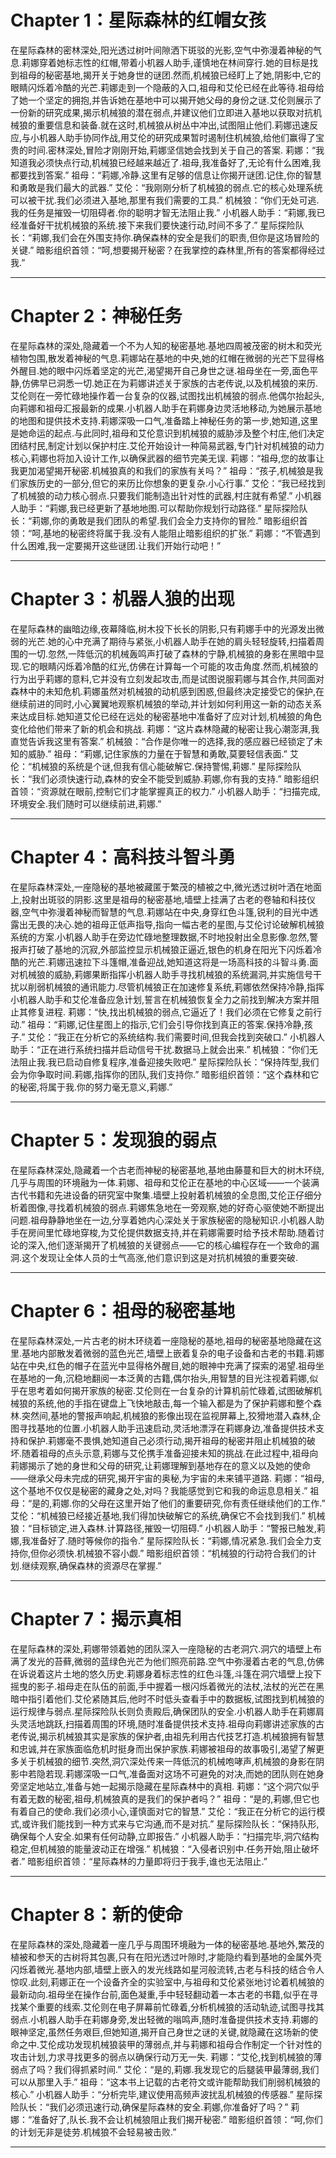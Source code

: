 # Chapter 1：星际森林的红帽女孩

在星际森林的密林深处,阳光透过树叶间隙洒下斑驳的光影,空气中弥漫着神秘的气息.莉娜穿着她标志性的红帽,带着小机器人助手,谨慎地在林间穿行.她的目标是找到祖母的秘密基地,揭开关于她身世的谜团.然而,机械狼已经盯上了她,阴影中,它的眼睛闪烁着冷酷的光芒.莉娜走到一个隐蔽的入口,祖母和艾伦已经在此等待.祖母给了她一个坚定的拥抱,并告诉她在基地中可以揭开她父母的身份之谜.艾伦则展示了一份新的研究成果,揭示机械狼的潜在弱点,并建议他们立即进入基地以获取对抗机械狼的重要信息和装备.就在这时,机械狼从树丛中冲出,试图阻止他们.莉娜迅速反应,与小机器人助手协同作战,用艾伦的研究成果暂时遏制住机械狼,给他们赢得了宝贵的时间.密林深处,冒险才刚刚开始,莉娜坚信她会找到关于自己的答案.
莉娜：“我知道我必须快点行动,机械狼已经越来越近了.祖母,我准备好了,无论有什么困难,我都要找到答案.”
祖母：“莉娜,冷静.这里有足够的信息让你揭开谜团.记住,你的智慧和勇敢是我们最大的武器.”
艾伦：“我刚刚分析了机械狼的弱点.它的核心处理系统可以被干扰.我们必须进入基地,那里有我们需要的工具.”
机械狼：“你们无处可逃.我的任务是摧毁一切阻碍者.你的聪明才智无法阻止我.”
小机器人助手：“莉娜,我已经准备好干扰机械狼的系统.接下来我们要快速行动,时间不多了.”
星际探险队长：“莉娜,我们会在外围支持你.确保森林的安全是我们的职责,但你是这场冒险的关键.”
暗影组织首领：“呵,想要揭开秘密？在我掌控的森林里,所有的答案都得经过我.”

----------------------------------------

# Chapter 2：神秘任务

在星际森林的深处,隐藏着一个不为人知的秘密基地.基地四周被茂密的树木和荧光植物包围,散发着神秘的气息.莉娜站在基地的中央,她的红帽在微弱的光芒下显得格外醒目.她的眼中闪烁着坚定的光芒,渴望揭开自己身世之谜.祖母坐在一旁,面色平静,仿佛早已洞悉一切.她正在为莉娜讲述关于家族的古老传说,以及机械狼的来历.艾伦则在一旁忙碌地操作着一台复杂的仪器,试图找出机械狼的弱点.他偶尔抬起头,向莉娜和祖母汇报最新的成果.小机器人助手在莉娜身边灵活地移动,为她展示基地的地图和提供技术支持.莉娜深吸一口气,准备踏上神秘任务的第一步,她知道,这里是她命运的起点.与此同时,祖母和艾伦意识到机械狼的威胁涉及整个村庄,他们决定团结村民,制定计划以保护村庄.艾伦开始设计一种简易武器,专门针对机械狼的动力核心,莉娜也将加入设计工作,以确保武器的细节完美无误.
莉娜：“祖母,您的故事让我更加渴望揭开秘密.机械狼真的和我们的家族有关吗？”
祖母：“孩子,机械狼是我们家族历史的一部分,但它的来历比你想象的更复杂.小心行事.”
艾伦：“我已经找到了机械狼的动力核心弱点.只要我们能制造出针对性的武器,村庄就有希望.”
小机器人助手：“莉娜,我已经更新了基地地图.可以帮助你规划行动路径.”
星际探险队长：“莉娜,你的勇敢是我们团队的希望.我们会全力支持你的冒险.”
暗影组织首领：“呵,基地的秘密终将属于我.没有人能阻止暗影组织的扩张.”
莉娜：“不管遇到什么困难,我一定要揭开这些谜团.让我们开始行动吧！”

----------------------------------------

# Chapter 3：机器人狼的出现

在星际森林的幽暗边缘,夜幕降临,树木投下长长的阴影,只有莉娜手中的光源发出微弱的光芒.她的心中充满了期待与紧张,小机器人助手在她的肩头轻轻旋转,扫描着周围的一切.忽然,一阵低沉的机械轰鸣声打破了森林的宁静,机械狼的身影在黑暗中显现.它的眼睛闪烁着冷酷的红光,仿佛在计算每一个可能的攻击角度.然而,机械狼的行为出乎莉娜的意料,它并没有立刻发起攻击,而是试图说服莉娜与其合作,共同面对森林中的未知危机.莉娜虽然对机械狼的动机感到困惑,但最终决定接受它的保护,在继续前进的同时,小心翼翼地观察机械狼的举动,并计划如何利用这一新的动态关系来达成目标.她知道艾伦已经在远处的秘密基地中准备好了应对计划,机械狼的角色变化给他们带来了新的机会和挑战.
莉娜：“这片森林隐藏的秘密让我心潮澎湃,我直觉告诉我这里有答案.”
机械狼：“合作是你唯一的选择,我的感应器已经锁定了未知的威胁.”
祖母：“莉娜,记住家族的力量在于智慧和勇敢,莫要轻信表面.”
艾伦：“机械狼的系统是个谜,但我有信心能破解它.保持警惕,莉娜.”
星际探险队长：“我们必须快速行动,森林的安全不能受到威胁.莉娜,你有我的支持.”
暗影组织首领：“资源就在眼前,控制它们才能掌握真正的权力.”
小机器人助手：“扫描完成,环境安全.我们随时可以继续前进,莉娜.”

----------------------------------------

# Chapter 4：高科技斗智斗勇

在星际森林深处,一座隐秘的基地被藏匿于繁茂的植被之中,微光透过树叶洒在地面上,投射出斑驳的阴影.这里是祖母的秘密基地,墙壁上挂满了古老的卷轴和科技仪器,空气中弥漫着神秘而智慧的气息.莉娜站在中央,身穿红色斗篷,锐利的目光中透露出无畏的决心.她的祖母正低声指导,指向一幅古老的星图,与艾伦讨论破解机械狼系统的方案.小机器人助手在旁边忙碌地整理数据,不时地投射出全息影像.忽然,警报声打破了基地的沉寂,外部监控显示机械狼正逼近,银色的机身在阳光下闪烁着冷酷的光芒.莉娜迅速拉下斗篷帽,准备迎战,她知道这将是一场高科技的斗智斗勇.面对机械狼的威胁,莉娜果断指挥小机器人助手寻找机械狼的系统漏洞,并实施信号干扰以削弱机械狼的通讯能力.尽管机械狼正在加速修复系统,莉娜依然保持冷静,指挥小机器人助手和艾伦准备应急计划,誓言在机械狼恢复全力之前找到解决方案并阻止其修复进程.
莉娜：“快,找出机械狼的弱点,它逼近了！我们必须在它修复之前行动.”
祖母：“莉娜,记住星图上的指示,它们会引导你找到真正的答案.保持冷静,孩子.”
艾伦：“我正在分析它的系统结构.我们需要时间,但我会找到突破口.”
小机器人助手：“正在进行系统扫描并启动信号干扰.数据马上就会出来.”
机械狼：“你们无法阻止我.我已启动自修复程序,准备迎接失败吧.”
星际探险队长：“保持阵型,我们会为你争取时间.莉娜,指挥你的团队,我们支持你.”
暗影组织首领：“这个森林和它的秘密,将属于我.你的努力毫无意义,莉娜.”

----------------------------------------

# Chapter 5：发现狼的弱点

在星际森林深处,隐藏着一个古老而神秘的秘密基地,基地由藤蔓和巨大的树木环绕,几乎与周围的环境融为一体.莉娜、祖母和艾伦正在基地的中心区域——一个装满古代书籍和先进设备的研究室中聚集.墙壁上投射着机械狼的全息图,艾伦正仔细分析着图像,寻找着机械狼的弱点.莉娜焦急地在一旁观察,她的好奇心驱使她不断提出问题.祖母静静地坐在一边,分享着她内心深处关于家族秘密的隐秘知识.小机器人助手在房间里忙碌地穿梭,为艾伦提供数据支持,并在莉娜需要时给予技术帮助.随着讨论的深入,他们逐渐揭开了机械狼的关键弱点——它的核心编程存在一个致命的漏洞.这个发现让全体人员的士气高涨,他们意识到这是对抗机械狼的重要突破.

----------------------------------------

# Chapter 6：祖母的秘密基地

在星际森林深处,一片古老的树木环绕着一座隐秘的基地,祖母的秘密基地隐藏在这里.基地内部散发着微弱的蓝色光芒,墙壁上嵌着复杂的电子设备和古老的书籍.莉娜站在中央,红色的帽子在蓝光中显得格外醒目,她的眼神中充满了探索的渴望.祖母坐在基地的一角,沉稳地翻阅一本泛黄的古籍,偶尔抬头,用智慧的目光注视着莉娜,似乎在思考着如何揭开家族的秘密.艾伦则在一台复杂的计算机前忙碌着,试图破解机械狼的系统,他的手指在键盘上飞快地敲击,每一个输入都是为了保护莉娜和整个森林.突然间,基地的警报声响起,机械狼的影像出现在监视屏幕上,狡猾地潜入森林,企图寻找基地的位置.小机器人助手迅速启动,灵活地漂浮在莉娜身边,准备提供技术支持和保护.莉娜毫不畏惧,她知道自己必须行动,揭开祖母的秘密并阻止机械狼的破坏.随着祖母的点头示意,莉娜与艾伦携手准备迎接未知的挑战.在此过程中,祖母向莉娜揭示了她的身世和父母的研究,让莉娜理解到基地存在的意义以及她的使命——继承父母未完成的研究,揭开宇宙的奥秘,为宇宙的未来铺平道路.
莉娜：“祖母,这个基地不仅仅是秘密的藏身之处,对吗？我能感觉到它和我的命运息息相关.”
祖母：“是的,莉娜.你的父母在这里开始了他们的重要研究,你有责任继续他们的工作.”
艾伦：“机械狼已经接近基地,我们得加快破解它的系统,确保它不会找到我们.”
机械狼：“目标锁定,进入森林.计算路径,摧毁一切阻碍.”
小机器人助手：“警报已触发,莉娜,我准备好了.随时等候你的指令.”
星际探险队长：“莉娜,情况紧急.我们会全力支持你,但你必须快.机械狼不容小觑.”
暗影组织首领：“机械狼的行动符合我们的计划.继续观察,确保森林的资源尽在掌握.”

----------------------------------------

# Chapter 7：揭示真相

在星际森林的深处,莉娜带领着她的团队深入一座隐秘的古老洞穴.洞穴的墙壁上布满了发光的苔藓,微弱的蓝绿色光芒为他们照亮前路.空气中弥漫着古老的气息,仿佛在诉说着这片土地的悠久历史.莉娜身着标志性的红色斗篷,斗篷在洞穴墙壁上投下摇曳的影子.祖母走在队伍的前面,手中握着一根闪烁着微光的法杖,法杖的光芒在黑暗中指引着他们.艾伦紧随其后,他时不时低头查看手中的数据板,试图找到机械狼的运行规律与弱点.星际探险队长则负责殿后,确保团队的安全.小机器人助手在莉娜肩头灵活地跳跃,扫描着周围的环境,随时准备提供技术支持.祖母向莉娜讲述家族的古老传说,揭示机械狼其实是家族的保护者,由祖先利用古代技艺打造.机械狼拥有智慧和忠诚,并在家族面临危机时挺身而出保护家族.莉娜被祖母的故事吸引,渴望了解更多关于机械狼的细节.突然,洞穴深处传来一阵低沉的机械咆哮声,机械狼的身影在阴影中若隐若现.莉娜深吸一口气,准备面对这场不可避免的对决,而她的团队则在她身旁坚定地站立,准备与她一起揭示隐藏在星际森林中的真相.
莉娜：“这个洞穴似乎有着无数的秘密,祖母,机械狼真的是我们的保护者吗？”
祖母：“是的,莉娜,但它也有着自己的使命.我们必须小心,谨慎面对它的智慧.”
艾伦：“我正在分析它的运行模式,或许我们能找到一种方式来与它沟通,而不是对抗.”
星际探险队长：“保持队形,确保每个人安全.如果有任何动静,立即报告.”
小机器人助手：“扫描完毕,洞穴结构稳定,但机械狼的能量波动正在增强.”
机械狼：“入侵者识别中.任务开始,阻止破坏者.”
暗影组织首领：“星际森林的力量即将归于我手,谁也无法阻止.”

----------------------------------------

# Chapter 8：新的使命

在星际森林的深处,隐藏着一座几乎与周围环境融为一体的秘密基地.基地外,繁茂的植被和参天的古树将其包裹,只有在阳光透过叶隙时,才能隐约看到基地的金属外壳闪烁着微光.基地内部,墙壁上嵌入的发光线路如星河般流转,古老与科技的结合令人惊叹.此刻,莉娜正在一个设备齐全的实验室中,与祖母和艾伦紧张地讨论着机械狼的最新动向.祖母坐在操作台前,面色凝重,手中轻轻翻动着一本古老的书籍,似乎在寻找某个重要的线索.艾伦则在电子屏幕前忙碌着,分析机械狼的活动轨迹,试图寻找其弱点.小机器人助手在莉娜身旁,发出轻微的嗡鸣声,随时准备提供技术支持.莉娜的眼神坚定,虽然任务艰巨,但她知道,揭开自己身世之谜的关键,就隐藏在这场新的使命之中.艾伦成功发现机械狼装甲的薄弱点,并与莉娜和祖母合作制定一个针对性的攻击计划,力求寻找更多的弱点以确保行动万无一失.
莉娜：“艾伦,找到机械狼的薄弱点了吗？我们得抓紧时间.”
艾伦：“是的,莉娜.我发现它的后腿装甲最薄弱,我们可以从那里入手.”
祖母：“这本书上记载的古老符文或许能帮助我们削弱机械狼的核心.”
小机器人助手：“分析完毕,建议使用高频声波扰乱机械狼的传感器.”
星际探险队长：“我们必须迅速行动,确保星际森林的安全.莉娜,你准备好了吗？”
莉娜：“准备好了,队长.我不会让机械狼阻止我们揭开秘密.”
暗影组织首领：“呵,你们的计划无非是徒劳.机械狼不会轻易被击败.”

----------------------------------------
